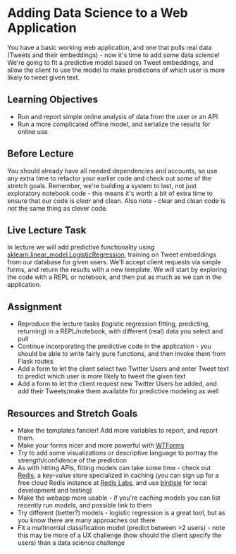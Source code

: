 # Adding Data Science to a Web Application

You have a basic working web application, and one that pulls real data (Tweets
and their embeddings) - now it's time to add some data science! We're going to
fit a predictive model based on Tweet embeddings, and allow the client to use
the model to make predictions of which user is more likely to tweet given text.

## Learning Objectives

- Run and report simple online analysis of data from the user or an API
- Run a more complicated offline model, and serialize the results for online use

## Before Lecture

You should already have all needed dependencies and accounts, so use any extra
time to refactor your earlier code and check out some of the stretch goals.
Remember, we're building a system to last, not just exploratory notebook code -
this means it's worth a bit of extra time to ensure that our code is *clear* and
clean. Also note - clear and clean code is *not* the same thing as clever code.

## Live Lecture Task

In lecture we will add predictive functionality using
[sklearn.linear_model.LogisticRegression](https://scikit-learn.org/stable/modules/generated/sklearn.linear_model.LogisticRegression.html),
training on Tweet embeddings from our database for given users. We'll accept
client requests via simple forms, and return the results with a new template. We
will start by exploring the code with a REPL or notebook, and then put as much
as we can in the application.

## Assignment

- Reproduce the lecture tasks (logistic regression fitting, predicting,
  returning) in a REPL/notebook, with different (real) data you select and pull
- Continue incorporating the predictive code in the application - you should be
  able to write fairly pure functions, and then invoke them from Flask routes
- Add a form to let the client select two Twitter Users and enter Tweet text to
  predict which user is more likely to tweet the given text
- Add a form to let the client request new Twitter Users be added, and add their
  Tweets/make them available for predictive modeling as well

## Resources and Stretch Goals

- Make the templates fancier! Add more variables to report, and report them.
- Make your forms nicer and more powerful with
  [WTForms](https://wtforms.readthedocs.io/en/stable/crash_course.html)
- Try to add some visualizations or descriptive language to portray the
  strength/confidence of the prediction
- As with hitting APIs, fitting models can take some time - check out
  [Redis](https://github.com/andymccurdy/redis-py), a key-value store
  specialized in caching (you can sign up for a free cloud Redis instance at
  [Redis Labs](https://redislabs.com), and use
  [birdisle](https://birdisle.readthedocs.io/en/latest/) for local development
  and testing)
- Make the webapp more usable - if you're caching models you can list recently
  run models, and possible link to them
- Try different (better?) models - logistic regression is a great tool, but as
  you know there are many approaches out there
- Fit a multinomial classification model (predict between >2 users) - note this
  may be more of a UX challenge (how should the client specify the users) than a
  data science challenge
